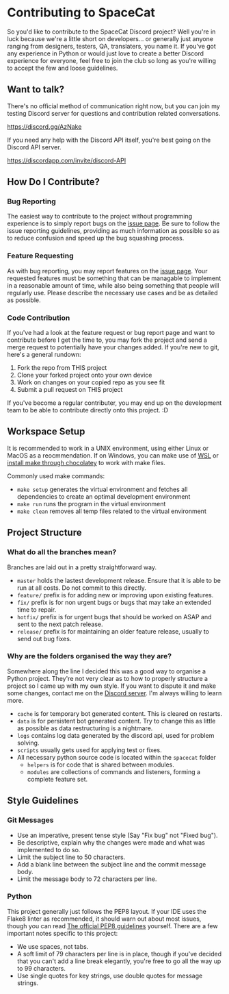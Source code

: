 # Contributing to SpaceCat

So you'd like to contribute to the SpaceCat Discord project? Well you're in luck because we're a little short on developers... or generally just anyone ranging from designers, testers, QA, translaters, you name it. If you've got any experience in Python or would just love to create a better Discord experience for everyone, feel free to join the club so long as you're willing to accept the few and loose guidelines.

## Want to talk?
There's no official method of communication right now, but you can join my testing Discord server for questions and contribution related conversations.

https://discord.gg/AzNake

If you need any help with the Discord API itself, you're best going on the Discord API server.

https://discordapp.com/invite/discord-API


## How Do I Contribute?

### Bug Reporting
The easiest way to contribute to the project without programming experience is to simply report bugs on the [issue page](https://gitlab.com/Mizarc/spacecat-discord-bot/-/issues). Be sure to follow the issue reporting guidelines, providing as much information as possible so as to reduce confusion and speed up the bug squashing process.

### Feature Requesting
As with bug reporting, you may report features on the [issue page](https://gitlab.com/Mizarc/spacecat-discord-bot/-/issues). Your requested features must be something that can be managable to implement in a reasonable amount of time, while also being something that people will regularly use. Please describe the necessary use cases and be as detailed as possible.

### Code Contribution
If you've had a look at the feature request or bug report page and want to contribute before I get the time to, you may fork the project and send a merge request to potentially have your changes added. If you're new to git, here's a general rundown:

1. Fork the repo from THIS project
2. Clone your forked project onto your own device
3. Work on changes on your copied repo as you see fit
4. Submit a pull request on THIS project

If you've become a regular contributer, you may end up on the development team to be able to contribute directly onto this project. :D


## Workspace Setup
It is recommended to work in a UNIX environment, using either Linux or MacOS as a reocmmendation. If on Windows, you can make use of [WSL](https://docs.microsoft.com/en-us/windows/wsl/install-win10) or [install make through chocolatey](https://chocolatey.org/packages/make) to work with make files.

Commonly used make commands:
- `make setup` generates the virtual environment and fetches all dependencies to create an optimal development environment
- `make run` runs the program in the virtual environment
- `make clean` removes all temp files related to the virtual environment


## Project Structure

### What do all the branches mean?
Branches are laid out in a pretty straightforward way.
- `master` holds the lastest development release. Ensure that it is able to be run at all costs. Do not commit to this directly.
- `feature/` prefix is for adding new or improving upon existing features.
- `fix/` prefix is for non urgent bugs or bugs that may take an extended time to repair.
- `hotfix/` prefix is for urgent bugs that should be worked on ASAP and sent to the next patch release.
- `release/` prefix is for maintaining an older feature release, usually to send out bug fixes.

### Why are the folders organised the way they are?
Somewhere along the line I decided this was a good way to organise a Python project. They're not very clear as to how to properly structure a project so I came up with my own style. If you want to dispute it and make some changes, contact me on the [Discord server](https://discord.gg/AzNake). I'm always willing to learn more.
- `cache` is for temporary bot generated content. This is cleared on restarts.
- `data` is for persistent bot generated content. Try to change this as little as possible as data restructuring is a nightmare.
- `logs` contains log data generated by the discord api, used for problem solving.
- `scripts` usually gets used for applying test or fixes.
- All necessary python source code is located within the `spacecat` folder
  - `helpers` is for code that is shared between modules.
  - `modules` are collections of commands and listeners, forming a complete feature set.


## Style Guidelines

### Git Messages
- Use an imperative, present tense style (Say "Fix bug" not "Fixed bug").
- Be descriptive, explain why the changes were made and what was implemented to do so.
- Limit the subject line to 50 characters.
- Add a blank line between the subject line and the commit message body.
- Limit the message body to 72 characters per line.

### Python
This project generally just follows the PEP8 layout. If your IDE uses the Flake8 linter as recommended, it should warn out about most issues, though you can read [The official PEP8 guidelines](https://www.python.org/dev/peps/pep-0008/) yourself. There are a few important notes specific to this project:
- We use spaces, not tabs.
- A soft limit of 79 characters per line is in place, though if you've decided that you can't add a line break elegantly, you're free to go all the way up to 99 characters.
- Use single quotes for key strings, use double quotes for message strings.